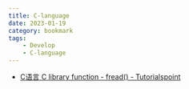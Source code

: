 ```yaml
---
title: C-language
date: 2023-01-19
category: bookmark
tags:
    - Develop
    - C-language
---
```


- [C语言 C library function - fread\(\) - Tutorialspoint](https://www.tutorialspoint.com/c_standard_library/c_function_fread.htm)
